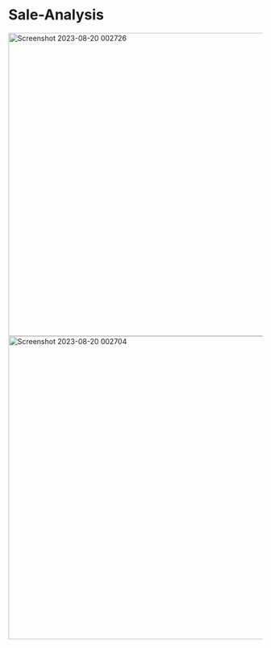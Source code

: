 # Sale-Analysis

<img width="602" alt="Screenshot 2023-08-20 002726" src="https://github.com/pratham-ops/Sale-Analysis/assets/78900589/0d7a170f-c550-4ec5-ac4b-89b41a4dda02">

<img width="602" alt="Screenshot 2023-08-20 002704" src="https://github.com/pratham-ops/Sale-Analysis/assets/78900589/c0949a25-d5e8-4979-b077-f52103593d09">
